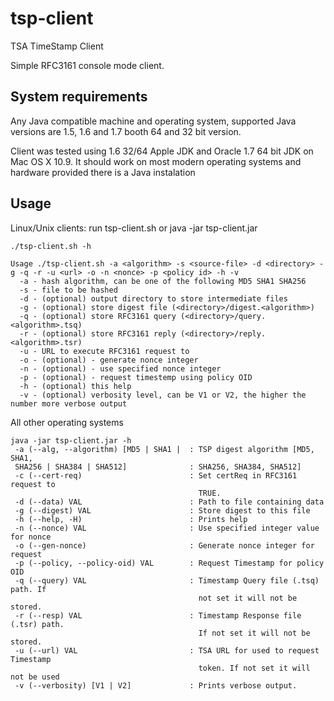 tsp-client
==========

TSA TimeStamp Client

Simple RFC3161 console mode client.

System requirements
-------------------
Any Java compatible machine and operating system, supported Java versions are 1.5, 1.6 and 1.7 booth 64 and 32 bit version.

Client was tested using 1.6 32/64 Apple JDK and Oracle 1.7 64 bit JDK on Mac OS X 10.9. It should work on most modern operating systems and hardware provided there is a Java instalation

Usage
-----

Linux/Unix clients: run tsp-client.sh or java -jar tsp-client.jar

```
./tsp-client.sh -h

Usage ./tsp-client.sh -a <algorithm> -s <source-file> -d <directory> -g -q -r -u <url> -o -n <nonce> -p <policy id> -h -v
  -a - hash algorithm, can be one of the following MD5 SHA1 SHA256
  -s - file to be hashed
  -d - (optional) output directory to store intermediate files
  -g - (optional) store digest file (<directory>/digest.<algorithm>)
  -q - (optional) store RFC3161 query (<directory>/query.<algorithm>.tsq)
  -r - (optional) store RFC3161 reply (<directory>/reply.<algorithm>.tsr)
  -u - URL to execute RFC3161 request to
  -o - (optional) - generate nonce integer
  -n - (optional) - use specified nonce integer
  -p - (optional) - request timestemp using policy OID
  -h - (optional) this help
  -v - (optional) verbosity level, can be V1 or V2, the higher the number more verbose output
```

All other operating systems

```
java -jar tsp-client.jar -h
 -a (--alg, --algorithm) [MD5 | SHA1 |  : TSP digest algorithm [MD5, SHA1,
 SHA256 | SHA384 | SHA512]              : SHA256, SHA384, SHA512]
 -c (--cert-req)                        : Set certReq in RFC3161 request to
                                          TRUE.
 -d (--data) VAL                        : Path to file containing data
 -g (--digest) VAL                      : Store digest to this file
 -h (--help, -H)                        : Prints help
 -n (--nonce) VAL                       : Use specified integer value for nonce
 -o (--gen-nonce)                       : Generate nonce integer for request
 -p (--policy, --policy-oid) VAL        : Request Timestamp for policy OID
 -q (--query) VAL                       : Timestamp Query file (.tsq) path. If
                                          not set it will not be stored.
 -r (--resp) VAL                        : Timestamp Response file (.tsr) path.
                                          If not set it will not be stored.
 -u (--url) VAL                         : TSA URL for used to request Timestamp
                                          token. If not set it will not be used
 -v (--verbosity) [V1 | V2]             : Prints verbose output.
```
